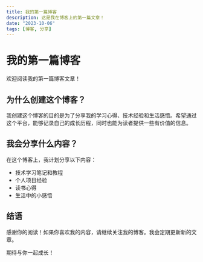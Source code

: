 ```yaml
---
title: 我的第一篇博客
description: 这是我在博客上的第一篇文章！
date: "2023-10-06"
tags: [博客, 分享]
---
```


# 我的第一篇博客

欢迎阅读我的第一篇博客文章！

## 为什么创建这个博客？

我创建这个博客的目的是为了分享我的学习心得、技术经验和生活感悟。希望通过这个平台，能够记录自己的成长历程，同时也能为读者提供一些有价值的信息。

## 我会分享什么内容？

在这个博客上，我计划分享以下内容：

- 技术学习笔记和教程
- 个人项目经验
- 读书心得
- 生活中的小感悟

## 结语

感谢你的阅读！如果你喜欢我的内容，请继续关注我的博客。我会定期更新新的文章。

期待与你一起成长！